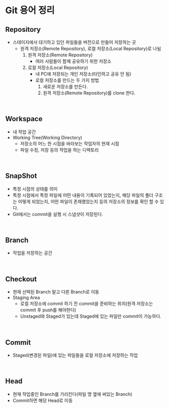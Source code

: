 # Git 용어 정리
## Repository
  - 스테이지에서 대기하고 있던 파일들을 버전으로 만들어 저장하는 곳
    - 원격 저장소(Remote Repository), 로컬 저장소(Local Repository)로 나뉨
      1. 원격 저장소(Remote Repository)
         - 여러 사람들이 함께 공유하기 위한 저장소
      2. 로컬 저장소(Local Repository)
         - 내 PC에 저장되는 개인 저장소(타인하고 공유 안 됨)
         - 로컬 저장소를 만드는 두 가지 방법
           1. 새로운 저장소를 만든다.
           2. 원격 저장소(Remote Repository)를 clone 한다.

<br>

## Workspace
  - 내 작업 공간
- Working Tree(Working Directory)
  - 저장소의 어느 한 시점을 바라보는 작업자의 현재 시점
  - 파일 수정, 저장 등의 작업을 하는 디렉토리

<br>

## SnapShot
  - 특정 시점의 상태를 의미
  - 특정 시점에서 특정 파일에 어떤 내용이 기록되어 있었는지, 해당 파일의 폴더 구조는 어떻게 되었는지, 어떤 파일이 존재했었는지 등의 저장소의 정보를 확인 할 수 있다.
  - Git에서는 commit을 실행 시 스냅샷이 저장된다.

<br>

## Branch
  - 작업을 저장하는 공간

<br>

## Checkout
  - 현재 선택된 Branch 말고 다른 Branch로 이동
- Staging Area
  - 로컬 저장소에 commit 하기 전 commit을 준비하는 위치(원격 저장소는 commit 후 push를 해야한다)
  - Unstaged와 Staged가 있는데 Staged에 있는 파일만 commit이 가능하다.

<br>

## Commit
  - Staged(변경된 파일)에 있는 파일들을 로컬 저장소에 저장하는 작업

<br>

## Head
  - 현재 작업중인 Branch를 가리킨다(파일 명 옆에 써있는 Branch)
  - Commit하면 해당 Head로 이동


